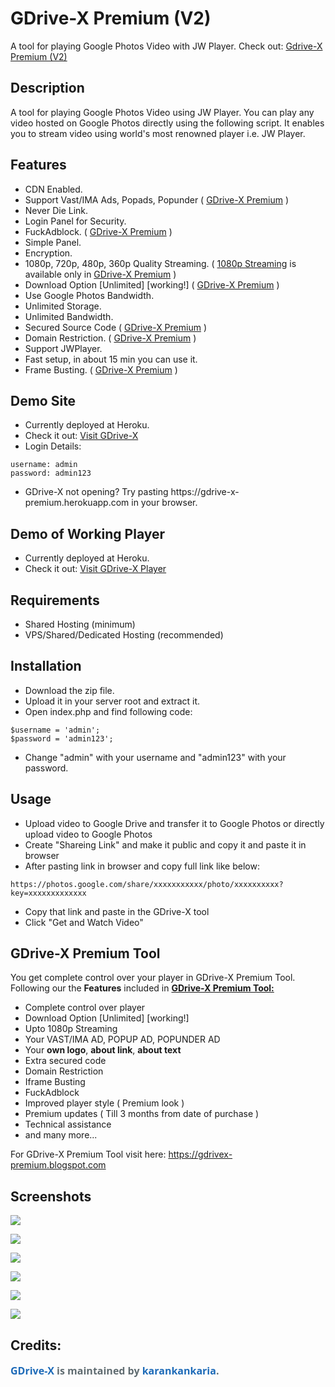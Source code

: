 # GDrive-X Premium (V2)
A tool for playing Google Photos Video with JW Player. Check out: <a href='https://gdrivex-premium.blogspot.com/'>Gdrive-X Premium (V2)</a>

## Description

A tool for playing Google Photos Video using JW Player. You can play any video hosted on Google Photos directly using the following script. It enables you to stream video using world's most renowned player i.e. JW Player.

## Features

<ul>
   <li>CDN Enabled.</li>
   <li>Support Vast/IMA Ads, Popads, Popunder ( <a href='#gdrive-x-premium-tool'>GDrive-X Premium</a> )</li>
   <li>Never Die Link.</li>
   <li>Login Panel for Security.</li>
   <li>FuckAdblock. ( <a href='#gdrive-x-premium-tool'>GDrive-X Premium</a> )</li>
   <li>Simple Panel.</li>
   <li>Encryption.</li>
   <li>1080p, 720p, 480p, 360p Quality Streaming. ( <a href='#gdrive-x-premium-tool'>1080p Streaming</a> is available only in <a href='#gdrive-x-premium-tool'>GDrive-X Premium</a> )</li>
   <li>Download Option [Unlimited] [working!] ( <a href='#gdrive-x-premium-tool'>GDrive-X Premium</a> )</li>
   <li>Use Google Photos Bandwidth.</li>
   <li>Unlimited Storage.</li>
   <li>Unlimited Bandwidth.</li>
   <li>Secured Source Code ( <a href='#gdrive-x-premium-tool'>GDrive-X Premium</a> )</li>
   <li>Domain Restriction. ( <a href='#gdrive-x-premium-tool'>GDrive-X Premium</a> )</li>
   <li>Support JWPlayer.</li>
   <li>Fast setup, in about 15 min you can use it.</li>
   <li>Frame Busting. ( <a href='#gdrive-x-premium-tool'>GDrive-X Premium</a> )</li>
</ul>

## Demo Site

<ul>
   <li>Currently deployed at Heroku.</li>
   <li>Check it out: <a href="https://gdrive-x-premium.herokuapp.com" target="_blank">Visit GDrive-X</a></li>
   <li>Login Details:</li>
</ul>

   ```
   username: admin
   password: admin123
   ```
<ul>
   <li>GDrive-X not opening? Try pasting https://gdrive-x-premium.herokuapp.com in your browser.</li>
</ul>

## Demo of Working Player

<ul>
   <li>Currently deployed at Heroku.</li>
   <li>Check it out: <a href="https://gdrive-x-premium.herokuapp.com/preview.php?url=OHY0cHFqQnRPSkVIZXlEc0NzcFJSYmJtd3ZWN1AvMU9hTGlHNGlFekp5bkJmcVZJRStydG5QR3ZDUUlZSWRQVVZUdGw2Ryt5MytnZHR0Rk1qdlV2b1VBckc4NUlNZnlGa3JLbTRLMU1rUzBkTEJFZzIzWXlwWkN1bkp5b2lNMStJS21WeXVhaW1ma0xrcGRiN0VTcWdzbFE3UTh0Tmc4MzE1dXBVVE1yZnQyVExBektDNW1UcmJlNmNERG80eWkrUFdXQXJIME5ReksrZVNXeloybVVQRy9hSzIyaUZ4VzBsanVSVEZLbXBwbXhLckU5T2hqeThTWUZlSy80eWNLQzAwbnhjL2NicExDT2NGYWtiakd0VkE9PQ==&sub=&poster=https://image.tmdb.org/t/p/w533_and_h300_bestv2/jQHjvKOc3FG3ShoKTJfp1tXoKnQ.jpg&title=The%20Monkey%20King%202%20(2016)&hide_button=&advast=&pop=" target="_blank">Visit GDrive-X Player</a></li>
</ul>

## Requirements

<ul>
   <li>Shared Hosting (minimum)</li>
   <li>VPS/Shared/Dedicated Hosting (recommended)</li>
</ul>

## Installation

<ul>
   <li>Download the zip file.</li>
   <li>Upload it in your server root and extract it.</li>
   <li>Open index.php and find following code:</li>
</ul>

   ```
   $username = 'admin';
   $password = 'admin123';
   ```
   
<ul>
   <li>Change "admin" with your username and "admin123" with your password.</li>
</ul>

## Usage

<ul>
   <li>Upload video to Google Drive and transfer it to Google Photos or directly upload video to Google Photos</li>
   <li>Create "Shareing Link" and make it public and copy it and paste it in browser</li>
   <li>After pasting link in browser and copy full link like below:</li>
</ul>
   
   ```
   https://photos.google.com/share/xxxxxxxxxxx/photo/xxxxxxxxxx?key=xxxxxxxxxxxxx
   ```
   
<ul>
   <li>Copy that link and paste in the GDrive-X tool</li>
   <li>Click "Get and Watch Video"</li>
</ul>


## GDrive-X Premium Tool

You get complete control over your player in GDrive-X Premium Tool. Following our the <b>Features</b> included in <b><u>GDrive-X Premium Tool:</u></b>

<ul>
   <li>Complete control over player</li>
   <li>Download Option [Unlimited] [working!]</li>
   <li>Upto 1080p Streaming</li>
   <li>Your VAST/IMA AD, POPUP AD, POPUNDER AD</li>
   <li>Your <b>own logo</b>, <b>about link</b>, <b>about text</b></li>
   <li>Extra secured code</li>
   <li>Domain Restriction</li>
   <li>Iframe Busting</li>
   <li>FuckAdblock</li>
   <li>Improved player style ( Premium look )</li>
   <li>Premium updates ( Till 3 months from date of purchase )</li>
   <li>Technical assistance</li>
   <li>and many more...</li>
</ul>

For GDrive-X Premium Tool visit here: <a href='https://gdrivex-premium.blogspot.com/'>https://gdrivex-premium.blogspot.com</a>

## Screenshots

![](https://1.bp.blogspot.com/-XzqAsu0O6zg/X_AmgzZg27I/AAAAAAAASPg/c4VU3hZ4ytUrxOunwk3xDEnRwITytvCKgCLcBGAsYHQ/s0/login_screen.png)


![](https://1.bp.blogspot.com/-gRmKonxG8iY/X_AmfV8Oj1I/AAAAAAAASPM/nkRY0RXQMDs8ixuEn-IBNt4nimqYi31jgCLcBGAsYHQ/s0/dashboard.png)


![](https://1.bp.blogspot.com/-vWY0RvANzO0/X_AmfoHhT5I/AAAAAAAASPQ/m3j_x66pNb4fG-XBnIygN06TCZuWFbhdQCLcBGAsYHQ/s0/dashboard_generate.png)


![](https://1.bp.blogspot.com/-gofCfLZe6nA/X_AmfTHc9dI/AAAAAAAASPU/H3gnPq-UmTUgPac_-Z2GF3dlaLbb_60iwCLcBGAsYHQ/s0/demo_player.png)


![](https://1.bp.blogspot.com/-ph26JHiHNr4/X_AmgadHM7I/AAAAAAAASPY/Lkksk-rWChQtcmGfSNrdMuks6xDVBm0hQCLcBGAsYHQ/s0/demo_player_play.png)


![](https://1.bp.blogspot.com/-zOCBkX-fPnY/X_Amg_k5TeI/AAAAAAAASPc/ZrExUbmsZnYajyB5TkSGUDrFYLxDsCd0gCLcBGAsYHQ/s0/download_page.png)


## Credits:

<p><a href="https://github.com/karankankaria/GDrive-X" style="box-sizing: border-box; color: #1e6bb8; font-family: &quot;Open Sans&quot;, &quot;Helvetica Neue&quot;, Helvetica, Arial, sans-serif; font-size: 16px; font-weight: 700; margin-top: 0px; text-decoration-line: none;">GDrive-X</a><span style="color: #606c71; font-family: &quot;Open Sans&quot;, &quot;Helvetica Neue&quot;, Helvetica, Arial, sans-serif; font-size: 16px; font-weight: 700;">&nbsp;is maintained by&nbsp;</span><a href="https://github.com/karankankaria" style="box-sizing: border-box; color: #1e6bb8; font-family: &quot;Open Sans&quot;, &quot;Helvetica Neue&quot;, Helvetica, Arial, sans-serif; font-size: 16px; font-weight: 700; text-decoration-line: none;">karankankaria</a><span style="color: #606c71; font-family: &quot;Open Sans&quot;, &quot;Helvetica Neue&quot;, Helvetica, Arial, sans-serif; font-size: 16px; font-weight: 700;">.</span></p>

